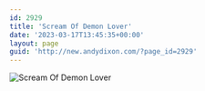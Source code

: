 ```yaml
---
id: 2929
title: 'Scream Of Demon Lover'
date: '2023-03-17T13:45:35+00:00'
layout: page
guid: 'http://new.andydixon.com/?page_id=2929'
---
```


![Scream Of Demon Lover](https://i0.wp.com/assets.g8x2.ldn.idrivee2-23.com/posters/Scream%20Of%20Demon%20Lover%2001.jpg?w=1200&ssl=1 "Scream Of Demon Lover")